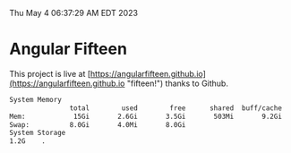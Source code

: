 Thu May  4 06:37:29 AM EDT 2023

# Angular Fifteen


This project is live at [https://angularfifteen.github.io](https://angularfifteen.github.io "fifteen!") thanks to Github.

```bash
System Memory
               total        used        free      shared  buff/cache   available
Mem:            15Gi       2.6Gi       3.5Gi       503Mi       9.2Gi        11Gi
Swap:          8.0Gi       4.0Mi       8.0Gi
System Storage
1.2G	.
```
